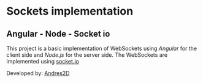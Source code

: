 # Sockets implementation
## Angular - Node - Socket io

This project is a basic implementation of WebSockets using *Angular* for the 
client side and *Node.js* for the server side. The WebSockets are implemented using
[socket.io](https://socket.io/) 

Developed by: [Andres2D](https://andres-alcaraz.netlify.app/)
